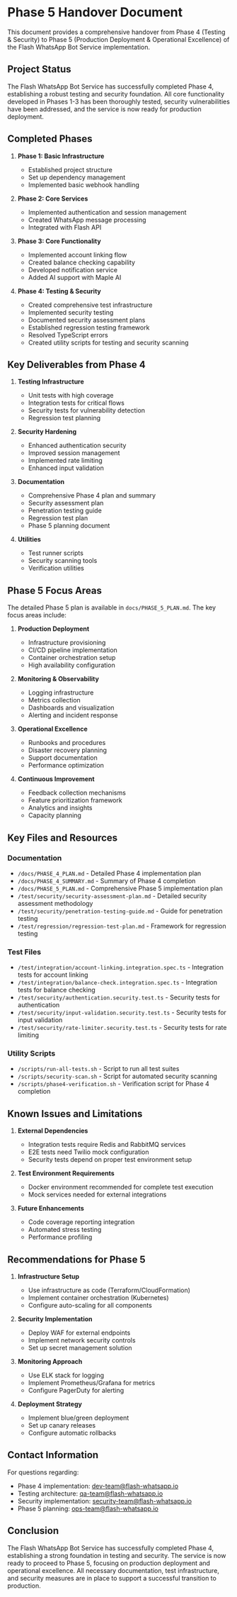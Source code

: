 # Phase 5 Handover Document

This document provides a comprehensive handover from Phase 4 (Testing & Security) to Phase 5 (Production Deployment & Operational Excellence) of the Flash WhatsApp Bot Service implementation.

## Project Status

The Flash WhatsApp Bot Service has successfully completed Phase 4, establishing a robust testing and security foundation. All core functionality developed in Phases 1-3 has been thoroughly tested, security vulnerabilities have been addressed, and the service is now ready for production deployment.

## Completed Phases

1. **Phase 1: Basic Infrastructure**
   - Established project structure
   - Set up dependency management
   - Implemented basic webhook handling

2. **Phase 2: Core Services**
   - Implemented authentication and session management
   - Created WhatsApp message processing
   - Integrated with Flash API

3. **Phase 3: Core Functionality**
   - Implemented account linking flow
   - Created balance checking capability
   - Developed notification service
   - Added AI support with Maple AI

4. **Phase 4: Testing & Security**
   - Created comprehensive test infrastructure
   - Implemented security testing
   - Documented security assessment plans
   - Established regression testing framework
   - Resolved TypeScript errors
   - Created utility scripts for testing and security scanning

## Key Deliverables from Phase 4

1. **Testing Infrastructure**
   - Unit tests with high coverage
   - Integration tests for critical flows
   - Security tests for vulnerability detection
   - Regression test planning

2. **Security Hardening**
   - Enhanced authentication security
   - Improved session management
   - Implemented rate limiting
   - Enhanced input validation

3. **Documentation**
   - Comprehensive Phase 4 plan and summary
   - Security assessment plan
   - Penetration testing guide
   - Regression test plan
   - Phase 5 planning document

4. **Utilities**
   - Test runner scripts
   - Security scanning tools
   - Verification utilities

## Phase 5 Focus Areas

The detailed Phase 5 plan is available in `docs/PHASE_5_PLAN.md`. The key focus areas include:

1. **Production Deployment**
   - Infrastructure provisioning
   - CI/CD pipeline implementation
   - Container orchestration setup
   - High availability configuration

2. **Monitoring & Observability**
   - Logging infrastructure
   - Metrics collection
   - Dashboards and visualization
   - Alerting and incident response

3. **Operational Excellence**
   - Runbooks and procedures
   - Disaster recovery planning
   - Support documentation
   - Performance optimization

4. **Continuous Improvement**
   - Feedback collection mechanisms
   - Feature prioritization framework
   - Analytics and insights
   - Capacity planning

## Key Files and Resources

### Documentation
- `/docs/PHASE_4_PLAN.md` - Detailed Phase 4 implementation plan
- `/docs/PHASE_4_SUMMARY.md` - Summary of Phase 4 completion
- `/docs/PHASE_5_PLAN.md` - Comprehensive Phase 5 implementation plan
- `/test/security/security-assessment-plan.md` - Detailed security assessment methodology
- `/test/security/penetration-testing-guide.md` - Guide for penetration testing
- `/test/regression/regression-test-plan.md` - Framework for regression testing

### Test Files
- `/test/integration/account-linking.integration.spec.ts` - Integration tests for account linking
- `/test/integration/balance-check.integration.spec.ts` - Integration tests for balance checking
- `/test/security/authentication.security.test.ts` - Security tests for authentication
- `/test/security/input-validation.security.test.ts` - Security tests for input validation
- `/test/security/rate-limiter.security.test.ts` - Security tests for rate limiting

### Utility Scripts
- `/scripts/run-all-tests.sh` - Script to run all test suites
- `/scripts/security-scan.sh` - Script for automated security scanning
- `/scripts/phase4-verification.sh` - Verification script for Phase 4 completion

## Known Issues and Limitations

1. **External Dependencies**
   - Integration tests require Redis and RabbitMQ services
   - E2E tests need Twilio mock configuration
   - Security tests depend on proper test environment setup

2. **Test Environment Requirements**
   - Docker environment recommended for complete test execution
   - Mock services needed for external integrations

3. **Future Enhancements**
   - Code coverage reporting integration
   - Automated stress testing
   - Performance profiling

## Recommendations for Phase 5

1. **Infrastructure Setup**
   - Use infrastructure as code (Terraform/CloudFormation)
   - Implement container orchestration (Kubernetes)
   - Configure auto-scaling for all components

2. **Security Implementation**
   - Deploy WAF for external endpoints
   - Implement network security controls
   - Set up secret management solution

3. **Monitoring Approach**
   - Use ELK stack for logging
   - Implement Prometheus/Grafana for metrics
   - Configure PagerDuty for alerting

4. **Deployment Strategy**
   - Implement blue/green deployment
   - Set up canary releases
   - Configure automatic rollbacks

## Contact Information

For questions regarding:
- Phase 4 implementation: [dev-team@flash-whatsapp.io](mailto:dev-team@flash-whatsapp.io)
- Testing architecture: [qa-team@flash-whatsapp.io](mailto:qa-team@flash-whatsapp.io)
- Security implementation: [security-team@flash-whatsapp.io](mailto:security-team@flash-whatsapp.io)
- Phase 5 planning: [ops-team@flash-whatsapp.io](mailto:ops-team@flash-whatsapp.io)

## Conclusion

The Flash WhatsApp Bot Service has successfully completed Phase 4, establishing a strong foundation in testing and security. The service is now ready to proceed to Phase 5, focusing on production deployment and operational excellence. All necessary documentation, test infrastructure, and security measures are in place to support a successful transition to production.